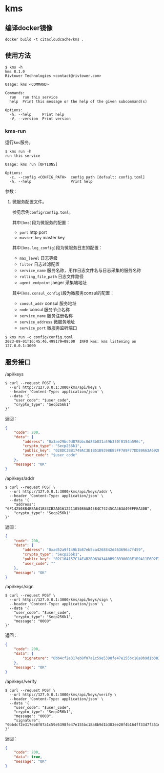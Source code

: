 # kms

## 编译docker镜像
```
docker build -t citacloudcache/kms .
```
## 使用方法

```
$ kms -h
kms 0.1.0
Rivtower Technologies <contact@rivtower.com>

Usage: kms <COMMAND>

Commands:
  run   run this service
  help  Print this message or the help of the given subcommand(s)

Options:
  -h, --help     Print help
  -V, --version  Print version
```

### kms-run

运行`kms`服务。

```
$ kms run -h
run this service

Usage: kms run [OPTIONS]

Options:
  -c, --config <CONFIG_PATH>  config path [default: config.toml]
  -h, --help                  Print help
```

参数：
1. 微服务配置文件。

    参见示例`config/config.toml`。

    其中`[kms]`段为微服务的配置：
    * `port` http port
    * `master_key` master key

    其中`[kms.log_config]`段为微服务日志的配置：
    * `max_level` 日志等级
    * `filter` 日志过滤配置
    * `service_name` 服务名称，用作日志文件名与日志采集的服务名称
    * `rolling_file_path` 日志文件路径
    * `agent_endpoint` jaeger 采集端地址

    其中`[kms.consul_config]`段为微服务consul的配置：
    * `consul_addr` consul 服务地址
    * `node` consul 服务节点名称
    * `service_name` 服务注册名称
    * `service_address` 微服务地址
    * `service_port` 微服务监听端口

```
$ kms run -c config/config.toml
2023-09-01T16:45:46.499179+08:00  INFO kms: kms listening on 127.0.0.1:3000
```

## 服务接口

/api/keys

```
$ curl --request POST \
  --url http://127.0.0.1:3000/kms/api/keys \
  --header 'Content-Type: application/json' \
  --data '{
    "user_code": "$user_code",
    "crypto_type": "Secp256k1"
}'
```

返回：

```json
{
    "code": 200,
    "data": {
        "address": "0x3ae29bc9d878bbc0d83b831a59b330f0154a596c",
        "crypto_type": "Secp256k1",
        "public_key": "028DC3BB1749AC3E1B51B9398E85FF7A9F77DD89A63A692ED4B053644D4F8AB5BC",
        "user_code": "$user_code"
    },
    "message": "OK"
}
```

/api/keys/addr

```
$ curl --request POST \
  --url http://127.0.0.1:3000/kms/api/keys/addr \
  --header 'Content-Type: application/json' \
  --data '{
    "address": "6F142508B4EEA641E33CB2A0161221105086A84584C74245CA463A49EFFEA30B",
    "crypto_type": "Secp256k1"
}'
```

返回：

```json
{
    "code": 200,
    "data": {
        "address": "0xad52a9f149b1b87eb5ca4268842d463696a7f459",
        "crypto_type": "Secp256k1",
        "public_key": "02C164157C14E4B2BD63A34A0B9C83300D8E1B9A11E6D2E32C4CEC2FFE5DFEEAD2",
        "user_code": ""
    },
    "message": "OK"
}
```

/api/keys/sign

```
$ curl --request POST \
  --url http://127.0.0.1:3000/kms/api/keys/sign \
  --header 'Content-Type: application/json' \
  --data '{
    "user_code": "$user_code",
    "crypto_type": "Secp256k1",
    "message": "0000"
}'
```

返回：

```json
{
    "code": 200,
    "data": {
        "signature": "0bb4cf2e317eb8f07a1c59e5398fe47e155bc18a8b9d1b383ee20f4b164ff33d7f351dbf694b9a148b33f98e0bfc7990ef6a2406f943cd90b69cc1cc9ae7ddcf1b"
    },
    "message": "OK"
}
```

/api/keys/verify

```
$ curl --request POST \
  --url http://127.0.0.1:3000/kms/api/keys/verify \
  --header 'Content-Type: application/json' \
  --data '{
    "user_code": "$user_code",
    "crypto_type": "Secp256k1",
    "message": "0000",
    "signature": "0bb4cf2e317eb8f07a1c59e5398fe47e155bc18a8b9d1b383ee20f4b164ff33d7f351dbf694b9a148b33f98e0bfc7990ef6a2406f943cd90b69cc1cc9ae7ddcf1b"
}'
```

返回：

```json
{
    "code": 200,
    "data": true,
    "message": "OK"
}
```
